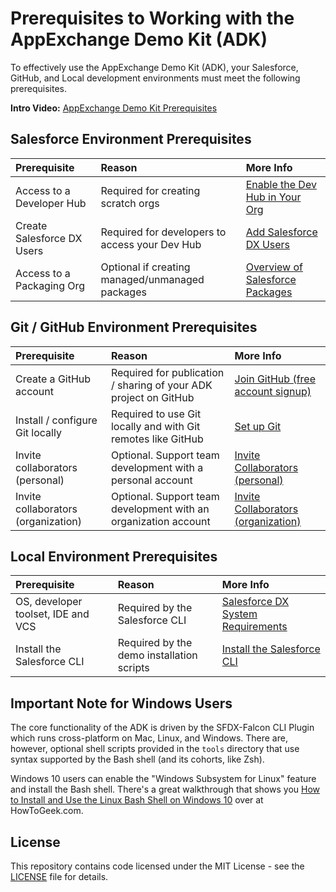 # Prerequisites to Working with the AppExchange Demo Kit (ADK)

To effectively use the AppExchange Demo Kit (ADK), your Salesforce, GitHub, and Local development environments must meet the following prerequisites.

**Intro Video:** [AppExchange Demo Kit Prerequisites](http://bit.ly/sfdx-flow-for-isvs-falcon-intro)


## Salesforce Environment Prerequisites

| Prerequisite                        | Reason                                                  | More Info                              |
|:------------------------------------|:--------------------------------------------------------|:---------------------------------------|
| Access to a Developer Hub           | Required for creating scratch orgs                      | [Enable the Dev Hub in Your Org][1]    |
| Create Salesforce DX Users          | Required for developers to access your Dev Hub          | [Add Salesforce DX Users][1a]          |
| Access to a Packaging Org           | Optional if creating managed/unmanaged packages         | [Overview of Salesforce Packages][2]   |

[1]: http://bit.ly/enable-dev-hub               "Enable the Dev Hub in Your Org"
[1a]: http://bit.ly/add-sfdx-users-to-devhub    "Add Salesforce DX Users"
[2]: http://bit.ly/packaging-overview           "Overview of Packages"


## Git / GitHub Environment Prerequisites

| Prerequisite                        | Reason                                                           | More Info                                   |
|:------------------------------------|:-----------------------------------------------------------------|:--------------------------------------------|
| Create a GitHub account             | Required for publication / sharing of your ADK project on GitHub | [Join GitHub (free account signup)][3]      |
| Install / configure Git locally     | Required to use Git locally and with Git remotes like GitHub     | [Set up Git][3a]                            |
| Invite collaborators (personal)     | Optional. Support team development with a personal account       | [Invite Collaborators (personal)][4]        |
| Invite collaborators (organization) | Optional. Support team development with an organization account  | [Invite Collaborators (organization)][5]    |

[3]: https://github.com/join                              "Join GitHub (free GitHub personal account)"
[3a]: https://help.github.com/articles/set-up-git         "Set up Git (from GitHub Help)"
[4]: http://bit.ly/github-invite-personal-collaborators   "Invite Collaborators to a Personal Repo"
[5]: http://bit.ly/github-manage-organization-access      "Manage Individual Access to Organization Repository"


## Local Environment Prerequisites

| Prerequisite                        | Reason                                                  | More Info                              |
|:------------------------------------|:--------------------------------------------------------|:---------------------------------------|
| OS, developer toolset, IDE and VCS  | Required by the Salesforce CLI                          | [Salesforce DX System Requirements][6] |
| Install the Salesforce CLI          | Required by the demo installation scripts               | [Install the Salesforce CLI][7]        |

[6]: http://bit.ly/sfdx-system-requirements "Salesforce DX System Requirements"
[7]: http://bit.ly/install-salesforce-cli   "Install the Salesforce CLI"


## Important Note for Windows Users
The core functionality of the ADK is driven by the SFDX-Falcon CLI Plugin which runs cross-platform on Mac, Linux, and Windows.  There are, however, optional shell scripts provided in the `tools` directory that use syntax supported by the Bash shell (and its cohorts, like Zsh).

Windows 10 users can enable the "Windows Subsystem for Linux" feature and install the Bash shell.  There's a great walkthrough that shows you [How to Install and Use the Linux Bash Shell on Windows 10](https://www.howtogeek.com/249966/how-to-install-and-use-the-linux-bash-shell-on-windows-10) over at HowToGeek.com.  


## License

This repository contains code licensed under the MIT License - see the [LICENSE](LICENSE) file for details.